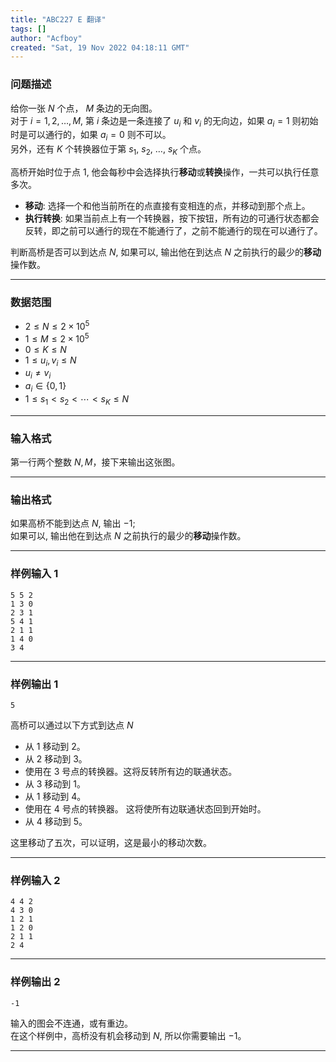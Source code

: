 ```yaml
---
title: "ABC227 E 翻译"
tags: []
author: "Acfboy"
created: "Sat, 19 Nov 2022 04:18:11 GMT"
---
```


### 问题描述

给你一张 $N$ 个点， $M$ 条边的无向图。  
对于 $i = 1, 2, \ldots, M$, 第 $i$ 条边是一条连接了 $u_i$ 和 $v_i$ 的无向边，如果 $a_i = 1$ 则初始时是可以通行的，如果 $a_i = 0$ 则不可以。  
另外，还有 $K$ 个转换器位于第 $s_1$, $s_2$, $\ldots$, $s_K$ 个点。  

高桥开始时位于点 $1$, 他会每秒中会选择执行**移动**或**转换**操作，一共可以执行任意多次。  

- **移动**: 选择一个和他当前所在的点直接有变相连的点，并移动到那个点上。  
- **执行转换**: 如果当前点上有一个转换器，按下按钮，所有边的可通行状态都会反转，即之前可以通行的现在不能通行了，之前不能通行的现在可以通行了。  

判断高桥是否可以到达点 $N$, 如果可以, 输出他在到达点 $N$ 之前执行的最少的**移动**操作数。

---
### 数据范围

- $2 \leq N \leq 2 \times 10^5$
- $1 \leq M \leq 2 \times 10^5$
- $0 \leq K \leq N$
- $1 \leq u_i, v_i \leq N$
- $u_i \neq v_i$
- $a_i \in \lbrace 0, 1\rbrace$
- $1 \leq s_1 \lt s_2 \lt \cdots \lt s_K \leq N$


---
### 输入格式

第一行两个整数 $N, M$，接下来输出这张图。

---
### 输出格式

如果高桥不能到达点 $N$, 输出 $-1$;  
如果可以, 输出他在到达点 $N$ 之前执行的最少的**移动**操作数。

---
### 样例输入 1

```
5 5 2
1 3 0
2 3 1
5 4 1
2 1 1
1 4 0
3 4
```

---
### 样例输出 1

```
5
```

高桥可以通过以下方式到达点 $N$  

- 从 $1$ 移动到 $2$。
- 从 $2$ 移动到 $3$。
- 使用在 $3$ 号点的转换器。这将反转所有边的联通状态。
- 从 $3$ 移动到 $1$。
- 从 $1$ 移动到 $4$。
- 使用在 $4$ 号点的转换器。 这将使所有边联通状态回到开始时。
- 从 $4$ 移动到 $5$。

这里移动了五次，可以证明，这是最小的移动次数。

---
### 样例输入 2

```
4 4 2
4 3 0
1 2 1
1 2 0
2 1 1
2 4
```

---
### 样例输出 2

```
-1
```

输入的图会不连通，或有重边。  
在这个样例中，高桥没有机会移动到 $N$, 所以你需要输出 $-1$。

---
